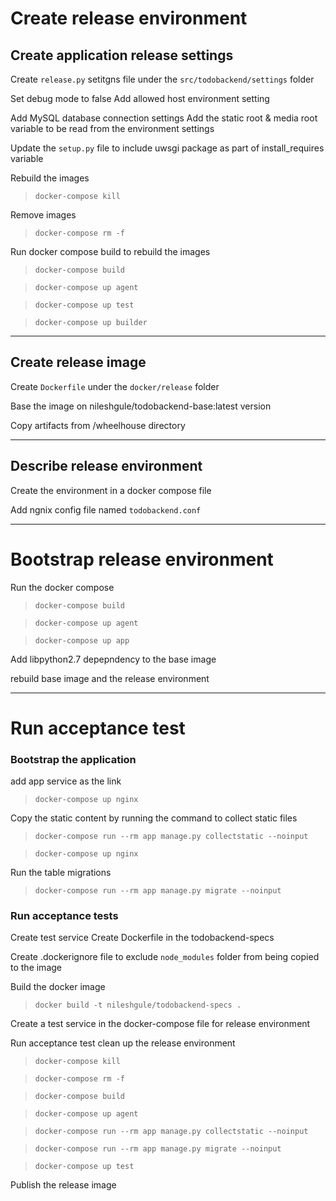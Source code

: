 # Create release environment
## Create application release settings
Create `release.py` setitgns file under the `src/todobackend/settings` folder

Set debug mode to false
Add allowed host environment setting

Add MySQL database connection settings
Add the static root & media root variable to be read from the environment settings

Update the `setup.py` file to include uwsgi package as part of install_requires variable

Rebuild the images
> `docker-compose kill`

Remove images
> `docker-compose rm -f`

Run docker compose build to rebuild the images
> `docker-compose build`

> `docker-compose up agent`

> `docker-compose up test`

> `docker-compose up builder`

---
## Create release image
Create `Dockerfile` under the `docker/release` folder

Base the image on nileshgule/todobackend-base:latest version

Copy artifacts from /wheelhouse directory

---
## Describe release environment
Create the environment in a docker compose file

Add ngnix config file named `todobackend.conf`

---
# Bootstrap release environment
Run the docker compose
> `docker-compose build`

> `docker-compose up agent`

> `docker-compose up app`

Add libpython2.7 depepndency to the base image

rebuild base image and the release environment

---
# Run acceptance test

### Bootstrap the application
add app service as the link

> `docker-compose up nginx`

Copy the static content by running the command to collect static files
> `docker-compose run --rm app manage.py collectstatic --noinput`

> `docker-compose up nginx`

Run the table migrations
>`docker-compose run --rm app manage.py migrate --noinput`

### Run acceptance tests
Create test service
Create Dockerfile in the todobackend-specs

Create .dockerignore file to exclude `node_modules` folder from being copied to the image

Build the docker image
> `docker build -t nileshgule/todobackend-specs .`

Create a test service in the docker-compose file for release environment

Run acceptance test
clean up the release environment
> `docker-compose kill`

> `docker-compose rm -f`

> `docker-compose build`

> `docker-compose up agent`

> `docker-compose run --rm app manage.py collectstatic --noinput`

>`docker-compose run --rm app manage.py migrate --noinput`

> `docker-compose up test`

Publish the release image
